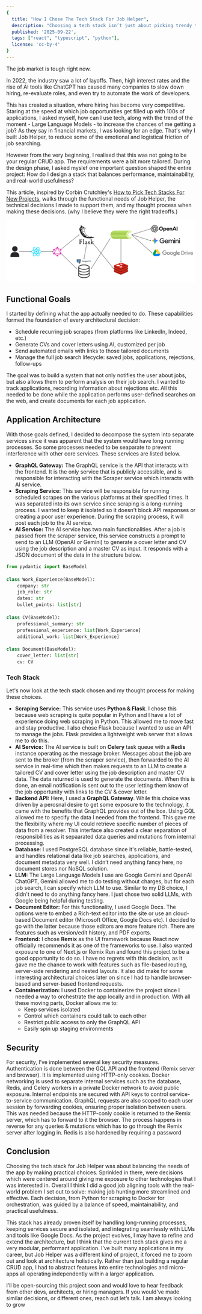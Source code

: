 ```yaml
---
{
  title: "How I Chose The Tech Stack For Job Helper",
  description: "Choosing a tech stack isn’t just about picking trendy tools, it’s about aligning architecture with real-world needs.",
  published: '2025-09-22',
  tags: ["react", "typescript", "python"],
  license: 'cc-by-4'
}
---
```


The job market is tough right now.

In 2022, the industry saw a lot of layoffs. Then, high interest rates and the rise of AI tools like ChatGPT has caused many companies to slow down hiring, re-evaluate roles, and even try to automate the work of developers.

This has created a situation, where hiring has become very competitive. Staring at the speed at which job opportunities get filled up with 100s of applications, I asked myself, how can I use tech, along with the trend of the moment - Large Language Models - to increase the chances of me getting a job? As they say in financial markets, I was looking for an edge. That's why I built Job Helper, to reduce some of the emotional and logistical friction of job searching.

However from the very beginning, I realised that this was not going to be your regular CRUD app. The requirements were a bit more tailored. During the design phase, I asked myslef one important question shaped the entire project: How do I design a stack that balances performance, maintainability, and real-world usefulness?

This article, inspired by Corbin Crutchley's [How to Pick Tech Stacks For New Projects](https://playfulprogramming.com/posts/how-to-pick-tech-stacks-for-new-projects), walks through the functional needs of Job Helper, the technical decisions I made to support them, and my thought process when making these decisions. (why I believe they were the right tradeoffs.)

![Job Helper Architecture](./job_helper_architecture.png)

## Functional Goals
I started by defining what the app actually needed to do. These capabilities formed the foundation of every architectural decision:

- Schedule recurring job scrapes (from platforms like LinkedIn, Indeed, etc.)
- Generate CVs and cover letters using AI, customized per job
- Send automated emails with links to those tailored documents
- Manage the full job search lifecycle: saved jobs, applications, rejections, follow-ups

The goal was to build a system that not only notifies the user about jobs, but also allows them to perform analysis on their job search. I wanted to track applications, recording information about rejections etc. All this needed to be done while the application performs user-defined searches on the web, and create documents for each job application.

## Application Architecture
With those goals defined, I decided to decompose the system into separate services since it was apparent that the system would have long running processes. So some processes needed to be seaparate to prevent interference with other core services. These services are listed below.

- **GraphQL Gateway:** The GraphQL service is the API that interacts with the frontend. It is the only service that is publicly accessible, and is responsible for interacting with the Scraper service which interacts with AI service.
- **Scraping Service:** This service will be responsible for running scheduled scrapes on the various platforms at their specified times. It was separated into its own service since scraping is a long-running process. I wanted to keep it isolated so it doesn't block API responses or creating a poor user experience. During the scraping process, it will post each job to the AI service.
- **AI Service:** The AI service has two main functionalities. After a job is passed from the scraper service, this service constructs a prompt to send to an LLM (OpenAI or Gemini) to generate a cover letter and CV using the job description and a master CV as input. It responds with a JSON document of the data in the structure below.

```python
from pydantic import BaseModel

class Work_Experience(BaseModel):
    company: str
    job_role: str
    dates: str
    bullet_points: list[str]

class CV(BaseModel):
    professional_summary: str
    professional_experience: list[Work_Experience]
    additional_work: list[Work_Experience]

class Document(BaseModel):
    cover_letter: list[str]
    cv: CV
```

### Tech Stack
Let's now look at the tech stack chosen and my thought process for making these choices.

- **Scraping Service:** This service uses **Python & Flask**. I chose this because web scraping is quite popular in Python and I have a lot of experience doing web scraping in Python. This allowed me to move fast and stay productive. I also chose Flask because I wanted to use an API to manage the jobs. Flask provides a lightweight web server that allows me to do this.
- **AI Service:** The AI service is built on **Celery** task queue with a **Redis** instance operating as the message broker. Messages about the job are sent to the broker (from the scraper service), then forwarded to the AI service in real-time which then makes requests to an LLM to create a tailored CV and cover letter using the job description and master CV data. The data returned is used to generate the documents. When this is done, an email notification is sent out to the user letting them know of the job opportunity with links to the CV & cover letter.
- **Backend API:** Here, I used a **GraphQL Gateway**. While this choice was driven by a perosnal desire to get some exposure to the technology, it came with the benefits that GraphQL provides out of the box. Using GQL allowed me to specify the data I needed from the frontend. This gave me the flexibility where my UI could retrieve specific number of pieces of data from a resolver. This interface also created a clear separation of responsibilities as it sepaarated data queries and mutations from internal processing.
- **Database**: I used PostgreSQL database since it's reliable, battle-tested, and handles relational data like job searches, applications, and document metadata very well. I didn’t need anything fancy here, no document stores nor NoSQL solution.
- **LLM:** The Large Language Models I use are Google Gemini and OpenAI ChatGPT, Gemini allowed me to do testing without charges, but for each job search, I can specify which LLM to use. Similar to my DB choice, I didn't need to do anything fancy here. I just chose two solid LLMs, with Google being helpful during testing.
- **Document Editor:** For this functionality, I used Google Docs. The options were to embed a Rich-text editor into the site or use an cloud-based Document editor (Microsoft Office, Google Docs etc). I decided to go with the latter because those editors are more feature rich. There are features such as version/edit history, and PDF exports. 
- **Frontend:** I chose **Remix** as the UI framework because React now officially recommends it as one of the frameworks to use. I also wanted exposure to one of Next.js or Remix Run and found this project to be a good opportunity to do so. I have no regrets with this decision, as it gave me the chance to work with features such as file-based routing, server-side rendering and nested layouts. It also did make for some interesting architectural choices later on since I had to handle browser-based and server-based frontend requests.
- **Containerization:** I used Docker to containerize the project since I needed a way to orchestrate the app locally and in production. With all these moving parts, Docker allows me to:
    - Keep services isolated
    - Control which containers could talk to each other
    - Restrict public access to only the GraphQL API
    - Easily spin up staging environments

## Security
For security, I’ve implemented several key security measures. Authentication is done between the GQL API and the frontend (Remix server and browser). It is implemented using HTTP-only cookies. Docker networking is used to separate internal services such as the database, Redis, and Celery workers in a private Docker network to avoid public exposure. Internal endpoints are secured with API keys to control service-to-service communication. GraphQL requests are also scoped to each user session by forwarding cookies, ensuring proper isolation between users. This was needed because the HTTP-conly cookie is returned to the Remix server, which has to forward to it the browser. The process happens in reverse for any queries & mutations which has to go through the Remix server after logging in. Redis is also hardened by requiring a password

## Conclusion
Choosing the tech stack for Job Helper was about balancing the needs of the app by making practical choices. Sprinkled in there, were decisions which were centered around giving me exposure to other technologies that I was interested in. Overall I think I did a good job aligning tools with the real-world problem I set out to solve: making job hunting more streamlined and effective. Each decision, from Python for scraping to Docker for orchestration, was guided by a balance of speed, maintainability, and practical usefulness. 

This stack has already proven itself by handling long-running processes, keeping services secure and isolated, and integrating seamlessly with LLMs and tools like Google Docs. As the project evolves, I may have to refine and extend the architecture, but I think that the current tech stack gives me a very modular, performant application. I’ve built many applications in my career, but Job Helper was a different kind of project, it forced me to zoom out and look at architecture holistically. Rather than just building a regular CRUD app, I had to abstract features into entire technologies and micro-apps all operating independently within a larger application.

I’ll be open-sourcing this project soon and would love to hear feedback from other devs, architects, or hiring managers. If you would've made similar decisions, or different ones, reach out let’s talk. I am always looking to grow